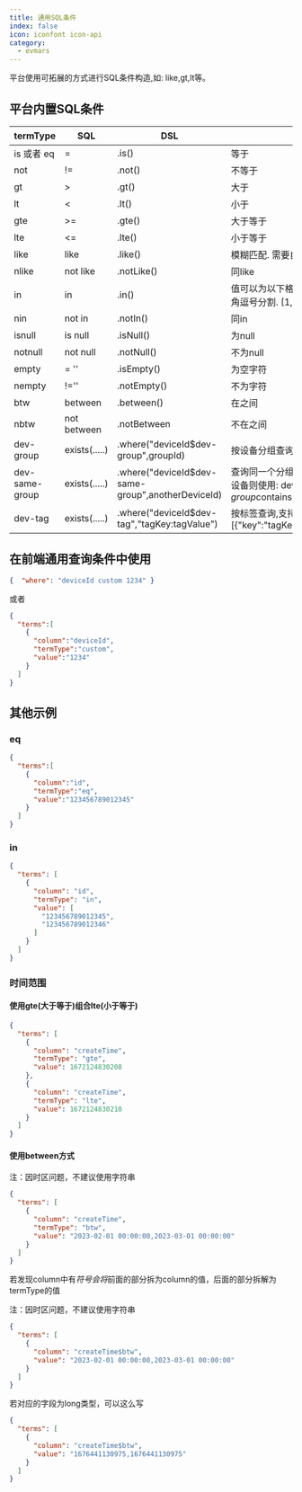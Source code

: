 ```yaml
---
title: 通用SQL条件
index: false
icon: iconfont icon-api
category:
  - evmars
---
```


平台使用可拓展的方式进行SQL条件构造,如: like,gt,lt等。

## 平台内置SQL条件

| termType       | SQL           | DSL                                               | 说明                                                         |
| -------------- | ------------- | ------------------------------------------------- | ------------------------------------------------------------ |
| is 或者 eq     | =             | .is()                                             | 等于                                                         |
| not            | !=            | .not()                                            | 不等于                                                       |
| gt             | >             | .gt()                                             | 大于                                                         |
| lt             | <             | .lt()                                             | 小于                                                         |
| gte            | >=            | .gte()                                            | 大于等于                                                     |
| lte            | <=            | .lte()                                            | 小于等于                                                     |
| like           | like          | .like()                                           | 模糊匹配. 需要自己将value拼接%.                              |
| nlike          | not like      | .notLike()                                        | 同like                                                       |
| in             | in            | .in()                                             | 值可以为以下格式:1,2,3,4 字符串以半角逗号分割. [1,2,3,4] 集合. |
| nin            | not in        | .notIn()                                          | 同in                                                         |
| isnull         | is null       | .isNull()                                         | 为null                                                       |
| notnull        | not null      | .notNull()                                        | 不为null                                                     |
| empty          | = ''          | .isEmpty()                                        | 为空字符                                                     |
| nempty         | !=''          | .notEmpty()                                       | 不为字符                                                     |
| btw            | between       | .between()                                        | 在之间                                                       |
| nbtw           | not between   | .notBetween                                       | 不在之间                                                     |
| dev-group      | exists(.....) | .where("deviceId$dev-group",groupId)              | 按设备分组查询 (Pro)                                         |
| dev-same-group | exists(.....) | .where("deviceId$dev-same-group",anotherDeviceId) | 查询同一个分组的设备，如果要包含此设备则使用: deviceId$dev-same-group$contains (Pro) |
| dev-tag        | exists(.....) | .where("deviceId$dev-tag","tagKey:tagValue")      | 按标签查询,支持格式: key:value,[{"key":"tagKey","value":"tagValue"}] |

## 在前端通用查询条件中使用

```json
{  "where": "deviceId custom 1234" }
```

或者

```json
{
  "terms":[
    {
      "column":"deviceId",
      "termType":"custom",
      "value":"1234"
    }
  ]
}
```

## 其他示例

### eq

```json
{
  "terms":[
    {
      "column":"id",
      "termType":"eq",
      "value":"123456789012345"
    }
  ]
}
```

### in

```json
{
  "terms": [
    {
      "column": "id",
      "termType": "in",
      "value": [
        "123456789012345",
        "123456789012346"
      ]
    }
  ]
}
```

### 时间范围

#### 使用gte(大于等于)组合lte(小于等于)

```json
{
  "terms": [
    {
      "column": "createTime",
      "termType": "gte",
      "value": 1672124830208
    },
    {
      "column": "createTime",
      "termType": "lte",
      "value": 1672124830210
    }
  ]
}
```

#### 使用between方式

注：因时区问题，不建议使用字符串

```json
{
  "terms": [
    {
      "column": "createTime",
      "termType": "btw",
      "value": "2023-02-01 00:00:00,2023-03-01 00:00:00"
    }
  ]
}
```

若发现column中有$符号会将$前面的部分拆为column的值，后面的部分拆解为termType的值

注：因时区问题，不建议使用字符串

```json
{
  "terms": [
    {
      "column": "createTime$btw",
      "value": "2023-02-01 00:00:00,2023-03-01 00:00:00"
    }
  ]
}
```

若对应的字段为long类型，可以这么写

```json
{
  "terms": [
    {
      "column": "createTime$btw",
      "value": "1676441130975,1676441130975"
    }
  ]
}
```